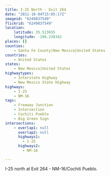 ```yaml
---
title: I-25 North - Exit 264
date: "2011-10-04T15:05:17Z"
imageid: "6249837549"
flickrid: "6249837549"
location:
    latitude: 35.513655
    longitude: -106.230342
places: []
counties:
    - Santa Fe County|New Mexico|United States
countries:
    - United States
states:
    - New Mexico|United States
highwaytypes:
    - Interstate Highway
    - New Mexico State Highway
highways:
    - I-25
    - NM-16
tags:
    - Freeway Junction
    - Intersection
    - Cochiti Pueblo
    - Big Green Sign
intersections:
    - overlap1: null
      overlap2: null
      highways1:
        - I-25
      highways2:
        - NM-16

---
```

I-25 north at Exit 264 - NM-16/Cochiti Pueblo.